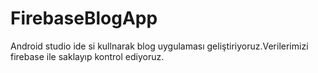 # FirebaseBlogApp
Android studio ide si kullnarak blog uygulaması geliştiriyoruz.Verilerimizi firebase ile saklayıp kontrol ediyoruz.
 
